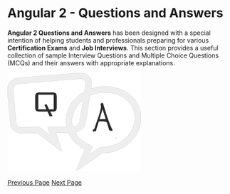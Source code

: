 # Angular 2 - Questions and Answers
**Angular 2 Questions and Answers** has been designed with a special intention of helping students and professionals preparing for various **Certification Exams** and **Job Interviews**. This section provides a useful collection of sample Interview Questions and Multiple Choice Questions (MCQs) and their answers with appropriate explanations.

![Questions and Answers](../images/questions_and_answers.png)


[Previous Page](../angular2/angular2_services.md) [Next Page](../angular2/angular2_quick_guide.md) 
